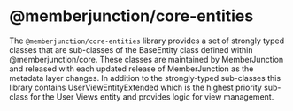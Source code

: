 # @memberjunction/core-entities

The `@memberjunction/core-entities` library provides a set of strongly typed classes that are sub-classes of the BaseEntity class defined within @memberjunction/core. These classes are maintained by MemberJunction and released with each updated release of MemberJunction as the metadata layer changes. In addition to the strongly-typed sub-classes this library contains UserViewEntityExtended which is the highest priority sub-class for the User Views entity and provides logic for view management.